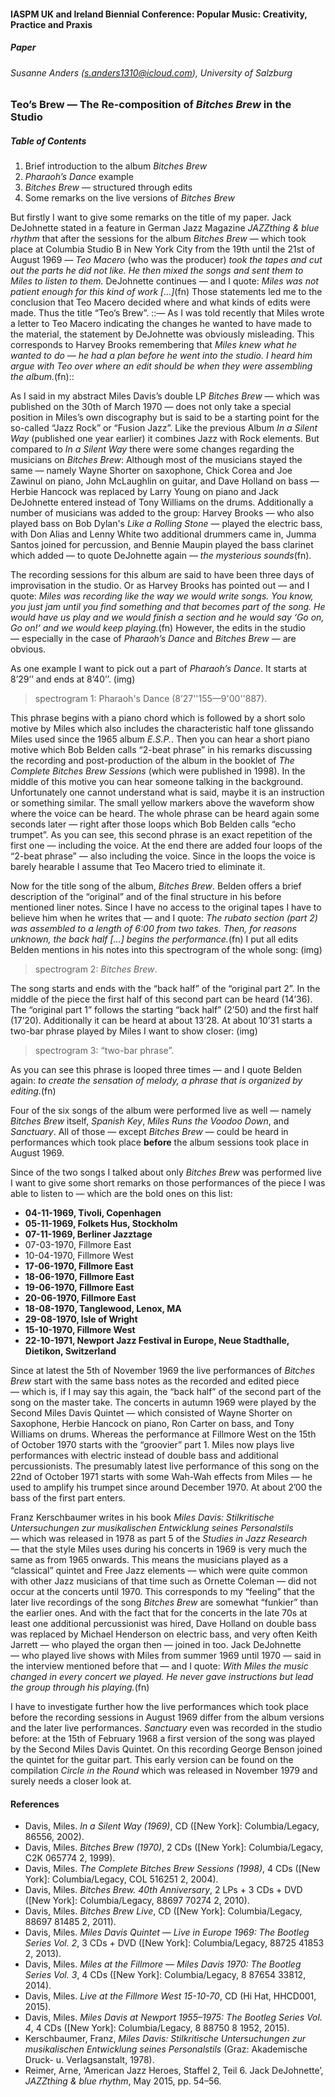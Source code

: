 #### IASPM UK and Ireland Biennial Conference: Popular Music: Creativity, Practice and Praxis

##### Paper

###### Susanne Anders (s.anders1310@icloud.com), University of Salzburg

### Teo’s Brew — The Re-composition of *Bitches Brew* in the Studio


##### Table of Contents

1. Brief introduction to the album _Bitches Brew_
2. _Pharaoh’s Dance_ example
3. _Bitches Brew_ — structured through edits
4. Some remarks on the live versions of _Bitches Brew_

But firstly I want to give some remarks on the title of my paper. Jack DeJohnette stated in a feature in German Jazz Magazine _JAZZthing & blue rhythm_ that after the sessions for the album _Bitches Brew_ — which took place at Columbia Studio B in New York City from the 19th until the 21st of August 1969 — _Teo Macero_ (who was the producer) _took the tapes and cut out the parts he did not like. He then mixed the songs and sent them to Miles to listen to them._ DeJohnette continues — and I quote: _Miles was not patient enough for this kind of work \[…]_(fn) Those statements led me to the conclusion that Teo Macero decided where and what kinds of edits were made. Thus the title “Teo’s Brew”. ::— As I was told recently that Miles wrote a letter to Teo Macero indicating the changes he wanted to have made to the material, the statement by DeJohnette was obviously misleading. This corresponds to Harvey Brooks remembering that _Miles knew what he wanted to do — he had a plan before he went into the studio. I heard him argue with Teo over where an edit should be when they were assembling the album._(fn)::

As I said in my abstract Miles Davis’s double LP _Bitches Brew_ — which was published on the 30th of March 1970 — does not only take a special position in Miles’s own discography but is said to be a starting point for the so-called “Jazz Rock” or “Fusion Jazz”. Like the previous Album _In a Silent Way_ (published one year earlier) it combines Jazz with Rock elements.
But compared to _In a Silent Way_ there were some changes regarding the musicians on _Bitches Brew_: Although most of the musicians stayed the same — namely Wayne Shorter on saxophone, Chick Corea and Joe Zawinul on piano, John McLaughlin on guitar, and Dave Holland on bass — Herbie Hancock was replaced by Larry Young on piano and Jack DeJohnette entered instead of Tony Williams on the drums. Additionally a number of musicians was added to the group: Harvey Brooks — who also played bass on Bob Dylan's _Like a Rolling Stone_ — played the electric bass, with Don Alias and Lenny White two additional drummers came in, Jumma Santos joined for percussion, and Bennie Maupin played the bass clarinet which added — to quote DeJohnette again — _the mysterious sounds_(fn).

The recording sessions for this album are said to have been three days of improvisation in the studio. Or as Harvey Brooks has pointed out — and I quote: _Miles was recording like the way we would write songs. You know, you just jam until you find something and that becomes part of the song. He would have us play and we would finish a section and he would say ‘Go on, Go on!‘ and we would keep playing._(fn) However, the edits in the studio — especially in the case of _Pharaoh’s Dance_ and _Bitches Brew_ — are obvious.

As one example I want to pick out a part of _Pharaoh’s Dance_. It starts at 8’29’’ and ends at 8’40’’.
(img)
> spectrogram 1: Pharaoh's Dance (8’27''155—9'00''887).

This phrase begins with a piano chord which is followed by a short solo motive by Miles which also includes the characteristic half tone glissando Miles used since the 1965 album _E.S.P._. Then you can hear a short piano motive which Bob Belden calls “2-beat phrase” in his remarks discussing the recording and post-production of the album in the booklet of _The Complete Bitches Brew Sessions_ (which were published in 1998). In the middle of this motive you can hear someone talking in the background. Unfortunately one cannot understand what is said, maybe it is an instruction or something similar. The small yellow markers above the waveform show where the voice can be heard. The whole phrase can be heard again some seconds later — right after those loops which Bob Belden calls “echo trumpet”. As you can see, this second phrase is an exact repetition of the first one — including the voice. At the end there are added four loops of the “2-beat phrase” — also including the voice. Since in the loops the voice is barely hearable I assume that Teo Macero tried to eliminate it.

Now for the title song of the album, _Bitches Brew_. Belden offers a brief description of the “original” and of the final  structure in his before mentioned liner notes. Since I have no access to the original tapes I have to believe him when he writes that — and I quote: _The rubato section (part 2) was assembled to a length of 6:00 from two takes. Then, for reasons unknown, the back half \[…] begins the performance._(fn) I put all edits Belden mentions in his notes into this spectrogram of the whole song:
(img)
> spectrogram 2: _Bitches Brew_.

The song starts and ends with the “back half” of the “original part 2”. In the middle of the piece the first half of this second part can be heard (14’36). The “original part 1” follows the starting “back half” (2’50) and the first half (17’20). Additionally it can be heard at about 13’28. At about 10’31 starts a two-bar phrase played by Miles I want to show closer:
(img)
> spectrogram 3: “two-bar phrase”.

As you can see this phrase is looped three times — and I quote Belden again: _to create the sensation of melody, a phrase that is organized by editing._(fn)

Four of the six songs of the album were performed live as well — namely _Bitches Brew_ itself, _Spanish Key_, _Miles Runs the Voodoo Down_, and _Sanctuary_. All of those — except _Bitches Brew_ — could be heard in performances which took place **before** the album sessions took place in August 1969.

Since of the two songs I talked about only _Bitches Brew_ was performed live I want to give some short remarks on those performances of the piece I was able to listen to — which are the bold ones on this list: 

- **04-11-1969, Tivoli, Copenhagen**
- **05-11-1969, Folkets Hus, Stockholm**
- **07-11-1969, Berliner Jazztage**
- 07-03-1970, Fillmore East
- 10-04-1970, Fillmore West
- **17-06-1970, Fillmore East**
- **18-06-1970, Fillmore East**
- **19-06-1970, Fillmore East**
- **20-06-1970, Fillmore East**
- **18-08-1970, Tanglewood, Lenox, MA**
- **29-08-1970, Isle of Wright**
- **15-10-1970, Fillmore West**
- **22-10-1971, Newport Jazz Festival in Europe, Neue Stadthalle, Dietikon, Switzerland**

Since at latest the 5th of November 1969 the live performances of _Bitches Brew_ start with the same bass notes as the recorded and edited piece — which is, if I may say this again, the “back half” of the second part of the song on the master take. The concerts in autumn 1969 were played by the Second Miles Davis Quintet — which consisted of Wayne Shorter on Saxophone, Herbie Hancock on piano, Ron Carter on bass, and Tony Williams on drums. Whereas the performance at Fillmore West on the 15th of October 1970 starts with the “groovier” part 1. Miles now plays live performances with electric instead of double bass and additional percussionists. The presumably latest live performance of this song on the 22nd of October 1971 starts with some Wah-Wah effects from Miles — he used to amplify his trumpet since around December 1970. At about 2’00 the bass of the first part enters.

Franz Kerschbaumer writes in his book _Miles Davis: Stilkritische Untersuchungen zur musikalischen Entwicklung seines Personalstils_ — which was released in 1978 as part 5 of the _Studies in Jazz Research_ — that the style Miles uses during his concerts in 1969 is very much the same as from 1965 onwards. This means the musicians played as a “classical” quintet and Free Jazz elements — which were quite common with other Jazz musicians of that time such as Ornette Coleman — did not occur at the concerts until 1970. This corresponds to my “feeling” that the later live recordings of the song _Bitches Brew_ are somewhat “funkier” than the earlier ones. And with the fact that for the concerts in the late 70s at least one additional percussionist was hired, Dave Holland on double bass was replaced by Michael Henderson on electric bass, and very often Keith Jarrett — who played the organ then — joined in too.
Jack DeJohnette — who played live shows with Miles from summer 1969 until 1970 — said in the interview mentioned before that — and I quote: _With Miles the music changed in every concert we played. He never gave instructions but lead the group through his playing._(fn)

I have to investigate further how the live performances which took place before the recording sessions in August 1969 differ from the album versions and the later live performances. _Sanctuary_ even was recorded in the studio before: at the 15th of February 1968 a first version of the song was played by the Second Miles Davis Quintet. On this recording George Benson joined the quintet for the guitar part. This early version can be found on the compilation _Circle in the Round_ which was released in November 1979 and surely needs a closer look at.


#### References

- Davis, Miles. _In a Silent Way (1969)_, CD (\[New York]: Columbia/Legacy, 86556, 2002).
- Davis, Miles. _Bitches Brew (1970)_, 2 CDs (\[New York]: Columbia/Legacy, C2K 065774 2, 1999).
- Davis, Miles. _The Complete Bitches Brew Sessions (1998)_, 4 CDs (\[New York]: Columbia/Legacy, COL 516251 2, 2004).
- Davis, Miles. _Bitches Brew. 40th Anniversary_, 2 LPs + 3 CDs + DVD (\[New York]: Columbia/Legacy, 88697 70274 2, 2010).
- Davis, Miles. _Bitches Brew Live_, CD (\[New York]: Columbia/Legacy, 88697 81485 2, 2011).
- Davis, Miles. _Miles Davis Quintet — Live in Europe 1969: The Bootleg Series Vol. 2_, 3 CDs + DVD (\[New York]: Columbia/Legacy, 88725 41853 2, 2013).
- Davis, Miles. _Miles at the Fillmore — Miles Davis 1970: The Bootleg Series Vol. 3_, 4 CDs (\[New York]: Columbia/Legacy, 8 87654 33812, 2014).
- Davis, Miles. _Live at the Fillmore West 15-10-70_, CD (Hi Hat, HHCD001, 2015).
- Davis, Miles. _Miles Davis at Newport 1955–1975: The Bootleg Series Vol. 4_, 4 CDs (\[New York]: Columbia/Legacy, 8 88750 8 1952, 2015).
- Kerschbaumer, Franz, _Miles Davis: Stilkritische Untersuchungen zur musikalischen Entwicklung seines Personalstils_ (Graz: Akademische Druck- u. Verlagsanstalt, 1978).
- Reimer, Arne, ‘American Jazz Heroes, Staffel 2, Teil 6. Jack DeJohnette’, _JAZZthing & blue rhythm_, May 2015, pp. 54–56.